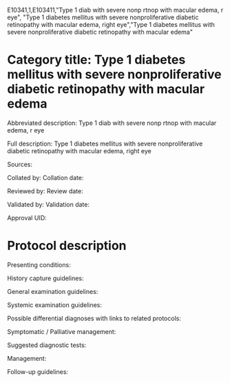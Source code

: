 E10341,1,E103411,"Type 1 diab with severe nonp rtnop with macular edema, r eye", "Type 1 diabetes mellitus with severe nonproliferative diabetic retinopathy with macular edema, right eye","Type 1 diabetes mellitus with severe nonproliferative diabetic retinopathy with macular edema"
# Category title: Type 1 diabetes mellitus with severe nonproliferative diabetic retinopathy with macular edema

Abbreviated description: Type 1 diab with severe nonp rtnop with macular edema, r eye

Full description: Type 1 diabetes mellitus with severe nonproliferative diabetic retinopathy with macular edema, right eye

Sources:

Collated by:
Collation date:

Reviewed by:
Review date:

Validated by:
Validation date:

Approval UID:

# Protocol description

Presenting conditions:

History capture guidelines:

General examination guidelines:

Systemic examination guidelines:

Possible differential diagnoses with links to related protocols:

Symptomatic / Palliative management:

Suggested diagnostic tests:

Management:

Follow-up guidelines:
